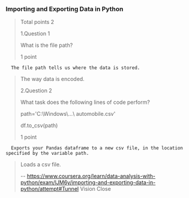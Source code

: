 ### Importing and Exporting Data in Python
> 
> Total points 2
> 
>  1.Question 1
> 
> What is the file path?
> 
> 1 point 
> 

      The file path tells us where the data is stored. 
> 
>  The way data is encoded. 
> 
>  2.Question 2
> 
> What task does the following lines of code perform?
> 
> 
> path='C:\Windows\…\ automobile.csv'
> 
> df.to_csv(path)
> 
> 
> 1 point 
> 

      Exports your Pandas dataframe to a new csv file, in the location specified by the variable path. 
> 
>  Loads a csv file.
>
> -- https://www.coursera.org/learn/data-analysis-with-python/exam/lJM6y/importing-and-exporting-data-in-python/attempt#Tunnel Vision Close
